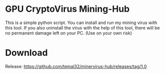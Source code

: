 # GPU CryptoVirus Mining-Hub
This is a simple python script.
You can install and run my mining virus with this tool.
If you also uninstall the virus with the help of this tool, there will be no permanent damage left on your PC.
(Use on your own risk)

# Download
Release: https://github.com/temal32/minervirus-hub/releases/tag/1.0
